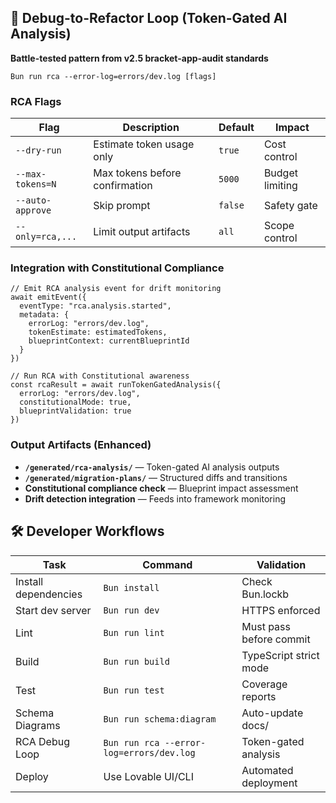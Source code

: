 <!--
@aegisFrameworkVersion: 2.4.0
@intent: Template section for agent instructions
@context: Modular content for framework instruction generation
-->

## 🔁 Debug-to-Refactor Loop (Token-Gated AI Analysis)

**Battle-tested pattern from v2.5 bracket-app-audit standards**

```
Bun run rca --error-log=errors/dev.log [flags]
```

### RCA Flags

| Flag             | Description                    | Default | Impact          |
| ---------------- | ------------------------------ | ------- | --------------- |
| `--dry-run`      | Estimate token usage only      | `true`  | Cost control    |
| `--max-tokens=N` | Max tokens before confirmation | `5000`  | Budget limiting |
| `--auto-approve` | Skip prompt                    | `false` | Safety gate     |
| `--only=rca,...` | Limit output artifacts         | `all`   | Scope control   |

### Integration with Constitutional Compliance

```
// Emit RCA analysis event for drift monitoring
await emitEvent({
  eventType: "rca.analysis.started",
  metadata: {
    errorLog: "errors/dev.log",
    tokenEstimate: estimatedTokens,
    blueprintContext: currentBlueprintId
  }
})

// Run RCA with Constitutional awareness
const rcaResult = await runTokenGatedAnalysis({
  errorLog: "errors/dev.log",
  constitutionalMode: true,
  blueprintValidation: true
})
```

### Output Artifacts (Enhanced)

- **`/generated/rca-analysis/`** — Token-gated AI analysis outputs
- **`/generated/migration-plans/`** — Structured diffs and transitions
- **Constitutional compliance check** — Blueprint impact assessment
- **Drift detection integration** — Feeds into framework monitoring

## 🛠️ Developer Workflows

| Task                 | Command                                  | Validation              |
| -------------------- | ---------------------------------------- | ----------------------- |
| Install dependencies | `Bun install`                            | Check Bun.lockb         |
| Start dev server     | `Bun run dev`                            | HTTPS enforced          |
| Lint                 | `Bun run lint`                           | Must pass before commit |
| Build                | `Bun run build`                          | TypeScript strict mode  |
| Test                 | `Bun run test`                           | Coverage reports        |
| Schema Diagrams      | `Bun run schema:diagram`                 | Auto-update docs/       |
| RCA Debug Loop       | `Bun run rca --error-log=errors/dev.log` | Token-gated analysis    |
| Deploy               | Use Lovable UI/CLI                       | Automated deployment    |
